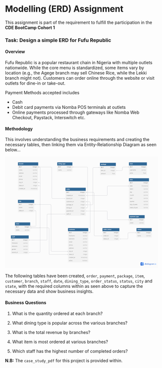 # Modelling (ERD) Assignment

This assignment is part of the requirement to fulfill the participation in the **CDE BootCamp Cohort 1**

### Task: Design a simple ERD for Fufu Republic

#### Overview
Fufu Republic is a popular restaurant chain in Nigeria with multiple outlets nationwide. While the core menu is standardized, some items vary by location 
(e.g., the Agege branch may sell Chinese Rice, while the Lekki branch might not). Customers can order online through the website or visit outlets for dine-in
 or take-out.
 
Payment Methods accepted includes 
- Cash
- Debit card payments via Nomba POS terminals at outlets
- Online payments processed through gateways like Nomba Web Checkout, Paystack, Interswitch etc.


#### Methodology

This involves understanding the business requirements and creating the necessary tables, then linking them via Entity-Relationship Diagram as seen below...

![Fufu Republic ERD](./fufurepublicERD.png)

The following tables have been created, `order`, `payment`, `package`, `item`, `customer`, `branch`, `staff`, `date`, `dining_type`, `order_status`, `status`,
`city` and `state`,  with the required columns within as seen above to capture the necessary data and show business insights.


#### Business Questions 

1. What is the quantity ordered at each branch?

2. What dining type is popular across the various branches?

3. What is the total revenue by branches?

4. What item is most ordered at various branches?

5. Which staff has the highest number of completed orders?
	
**N.B:** The `case_study_pdf` for this project is provided within.
